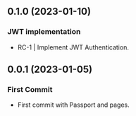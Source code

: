 ## 0.1.0 (2023-01-10)

### JWT implementation

- RC-1 | Implement JWT Authentication.

## 0.0.1 (2023-01-05)

### First Commit

- First commit with Passport and pages.